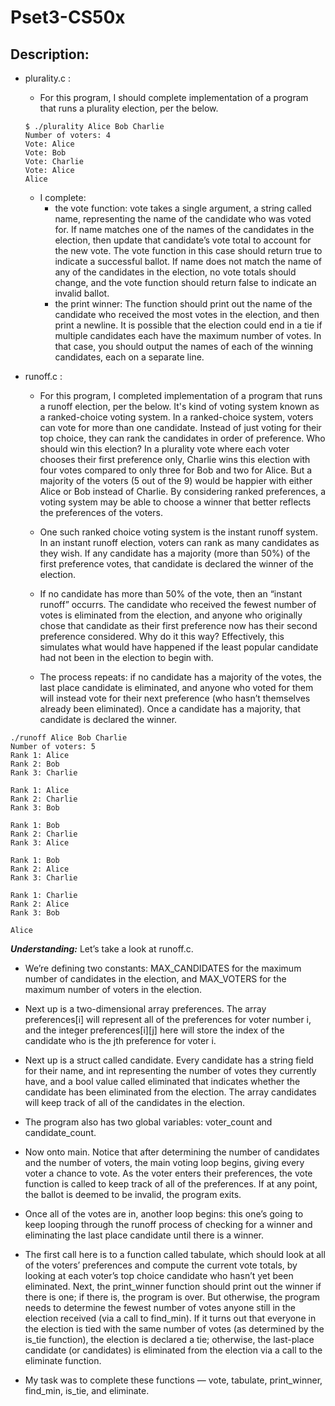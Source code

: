 # Pset3-CS50x

## Description:

- plurality.c :
    - For this program, I should complete implementation of a program that runs a plurality election, per the below.

    ```
    $ ./plurality Alice Bob Charlie
    Number of voters: 4
    Vote: Alice
    Vote: Bob
    Vote: Charlie
    Vote: Alice
    Alice
    ````
    - I complete:
        - the vote function: vote takes a single argument, a string called name, representing the name of the candidate who was voted for. If name matches one of the names of the candidates in the election, then update that candidate’s vote total to account for the new vote. The vote function in this case should return true to indicate a successful ballot. If name does not match the name of any of the candidates in the election, no vote totals should change, and the vote function should return false to indicate an invalid ballot.
        - the print winner: The function should print out the name of the candidate who received the most votes in the election, and then print a newline. It is possible that the election could end in a tie if multiple candidates each have the maximum number of votes. In that case, you should output the names of each of the winning candidates, each on a separate line.

- runoff.c :
    - For this program, I completed implementation of a program that runs a runoff election, per the below.
    It's kind of voting system known as a ranked-choice voting system. In a ranked-choice system, voters can vote for more than one candidate. Instead of just voting for their top choice, they can rank the candidates in order of preference. 
    Who should win this election? In a plurality vote where each voter chooses their first preference only, Charlie wins this election with four votes compared to only three for Bob and two for Alice. But a majority of the voters (5 out of the 9) would be happier with either Alice or Bob instead of Charlie. By considering ranked preferences, a voting system may be able to choose a winner that better reflects the preferences of the voters.

    - One such ranked choice voting system is the instant runoff system. In an instant runoff election, voters can rank as many candidates as they wish. If any candidate has a majority (more than 50%) of the first preference votes, that candidate is declared the winner of the election.

    - If no candidate has more than 50% of the vote, then an “instant runoff” occurrs. The candidate who received the fewest number of votes is eliminated from the election, and anyone who originally chose that candidate as their first preference now has their second preference considered. Why do it this way? Effectively, this simulates what would have happened if the least popular candidate had not been in the election to begin with.

    - The process repeats: if no candidate has a majority of the votes, the last place candidate is eliminated, and anyone who voted for them will instead vote for their next preference (who hasn’t themselves already been eliminated). Once a candidate has a majority, that candidate is declared the winner.

```
./runoff Alice Bob Charlie
Number of voters: 5
Rank 1: Alice
Rank 2: Bob
Rank 3: Charlie

Rank 1: Alice
Rank 2: Charlie
Rank 3: Bob

Rank 1: Bob
Rank 2: Charlie
Rank 3: Alice

Rank 1: Bob
Rank 2: Alice
Rank 3: Charlie

Rank 1: Charlie
Rank 2: Alice
Rank 3: Bob

Alice

```

***Understanding:***
 Let’s take a look at runoff.c. 
 - We’re defining two constants: MAX_CANDIDATES for the maximum number of candidates in the election, and MAX_VOTERS for the maximum number of voters in the election.

- Next up is a two-dimensional array preferences. The array preferences[i] will represent all of the preferences for voter number i, and the integer preferences[i][j] here will store the index of the candidate who is the jth preference for voter i.

- Next up is a struct called candidate. Every candidate has a string field for their name, and int representing the number of votes they currently have, and a bool value called eliminated that indicates whether the candidate has been eliminated from the election. The array candidates will keep track of all of the candidates in the election.

- The program also has two global variables: voter_count and candidate_count.

- Now onto main. Notice that after determining the number of candidates and the number of voters, the main voting loop begins, giving every voter a chance to vote. As the voter enters their preferences, the vote function is called to keep track of all of the preferences. If at any point, the ballot is deemed to be invalid, the program exits.

- Once all of the votes are in, another loop begins: this one’s going to keep looping through the runoff process of checking for a winner and eliminating the last place candidate until there is a winner.

- The first call here is to a function called tabulate, which should look at all of the voters’ preferences and compute the current vote totals, by looking at each voter’s top choice candidate who hasn’t yet been eliminated. Next, the print_winner function should print out the winner if there is one; if there is, the program is over. But otherwise, the program needs to determine the fewest number of votes anyone still in the election received (via a call to find_min). If it turns out that everyone in the election is tied with the same number of votes (as determined by the is_tie function), the election is declared a tie; otherwise, the last-place candidate (or candidates) is eliminated from the election via a call to the eliminate function.

- My task was to complete these functions — vote, tabulate, print_winner, find_min, is_tie, and eliminate.


